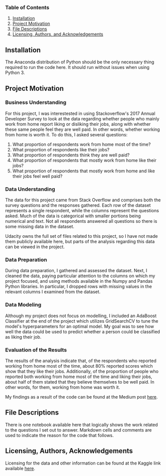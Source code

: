 ### Table of Contents

1. [Installation](#installation)
2. [Project Motivation](#motivation)
3. [File Descriptions](#files)
4. [Licensing, Authors, and Acknowledgements](#licensing)

## Installation <a name="installation"></a>

The Anaconda distribution of Python should be the only necessary thing required to run the code here. It should run without issues when using Python 3.

## Project Motivation<a name="motivation"></a>

### Business Understanding
For this project, I was interestested in using Stackoverflow's 2017 Annual Developer Survey to look at the data regarding whether people who mainly work from home report liking or disliking their jobs, along with whether these same people feel they are well paid. In other words, whether working from home is worth it. To do this, I asked several questions:

1. What proportion of respondents work from home most of the time?
2. What proportion of respondents like their jobs?
3. What proportion of respondents think they are well paid?
4. What proportion of respondents that mostly work from home like their jobs?
5. What proportion of respondents that mostly work from home and like their jobs feel well paid?

### Data Understanding
The data for this project came from Stack Overflow and comprises both the survey questions and the responses gathered. Each row of the dataset represents a single respondent, while the columns represent the questions asked. Much of the data is categorical with smaller portions being numerical and text. Not all respondents answered all questions so there is some missing data in the dataset. 

Udacity owns the full set of files related to this project, so I have not made them publicly available here, but parts of the analysis regarding this data can be viewed in the project.

### Data Preparation
During data preparation, I gathered and assessed the dataset. Next, I cleaned the data, paying particular attention to the columns on which my project focused, and using methods available in the Numpy and Pandas Python libraries. In particular, I dropped rows with missing values in the relevant columns I examined from the dataset.

### Data Modeling
Although my project does not focus on modelling, I included an AdaBoost Classifier at the end of the project which utilizes GridSearchCV to tune the model's hyperparameters for an optimal model. My goal was to see how well the data could be used to predict whether a person could be classified as liking their job.

### Evaluation of the Results
The results of the analysis indicate that, of the respondents who reported working from home most of the time, about 80% reported scores which show that they like their jobs. Additionally, of the proportion of people who reported both working from home most of the time and liking their jobs, about half of them stated that they believe themselves to be well paid. In other words, for them, working from home was worth it.

My findings as a result of the code can be found at the Medium post [here](https://steveellingson.medium.com/happy-with-home-work-bf0e42d02ff3).

## File Descriptions <a name="files"></a>
There is one notebook available here that logically shows the work related to the questions I set out to answer. Markdown cells and comments are used to indicate the reason for the code that follows.

## Licensing, Authors, Acknowledgements<a name="licensing"></a>

Licensing for the data and other information can be found at the Kaggle link available [here](https://www.kaggle.com/stackoverflow/so-survey-2017/data).
